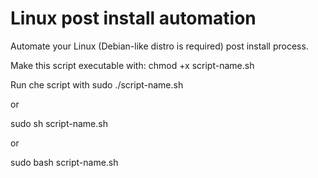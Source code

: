 # Linux post install automation
Automate your Linux (Debian-like distro is required) post install process.

Make this script executable with:
chmod +x script-name.sh

Run che script with
sudo ./script-name.sh

or

sudo sh script-name.sh

or

sudo bash script-name.sh

